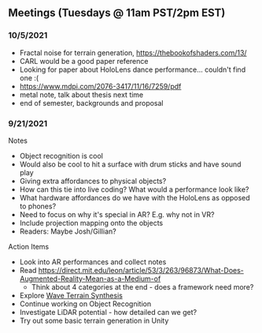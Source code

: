 ## Meetings (Tuesdays @ 11am PST/2pm EST)

### 10/5/2021
- Fractal noise for terrain generation, https://thebookofshaders.com/13/
- CARL would be a good paper reference
- Looking for paper about HoloLens dance performance... couldn't find one :(
- https://www.mdpi.com/2076-3417/11/16/7259/pdf
- metal note, talk about thesis next time 
- end of semester, backgrounds and proposal

### 9/21/2021
Notes
- Object recognition is cool
- Would also be cool to hit a surface with drum sticks and have sound play
- Giving extra affordances to physical objects?
- How can this tie into live coding? What would a performance look like?
- What hardware affordances do we have with the HoloLens as opposed to phones?
- Need to focus on why it's special in AR? E.g. why not in VR?
- Include projection mapping onto the objects
- Readers: Maybe Josh/Gillian?

Action Items
- Look into AR performances and collect notes
- Read https://direct.mit.edu/leon/article/53/3/263/96873/What-Does-Augmented-Reality-Mean-as-a-Medium-of
  - Think about 4 categories at the end - does a framework need more?
- Explore [Wave Terrain Synthesis](https://electronicmusic.fandom.com/wiki/Wave_terrain_synthesis)
- Continue working on Object Recognition
- Investigate LiDAR potential - how detailed can we get?
- Try out some basic terrain generation in Unity